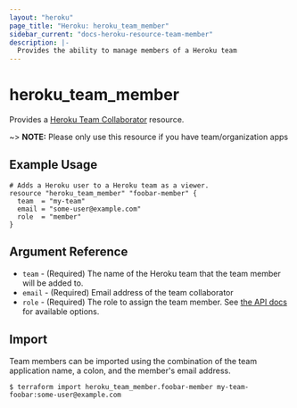 ```yaml
---
layout: "heroku"
page_title: "Heroku: heroku_team_member"
sidebar_current: "docs-heroku-resource-team-member"
description: |-
  Provides the ability to manage members of a Heroku team
---
```


# heroku\_team\_member

Provides a [Heroku Team Collaborator](https://devcenter.heroku.com/articles/platform-api-reference#team-member) resource.

~> **NOTE:** Please only use this resource if you have team/organization apps

## Example Usage

```hcl
# Adds a Heroku user to a Heroku team as a viewer.
resource "heroku_team_member" "foobar-member" {
  team  = "my-team"
  email = "some-user@example.com"
  role  = "member"
}
```

## Argument Reference

* `team` - (Required) The name of the Heroku team that the team member will be added to.
* `email` - (Required) Email address of the team collaborator
* `role` - (Required) The role to assign the team member. See [the API docs](https://devcenter.heroku.com/articles/platform-api-reference#team-member) for available options.

## Import

Team members can be imported using the combination of the team application name, a colon, and the member's email address.

```
$ terraform import heroku_team_member.foobar-member my-team-foobar:some-user@example.com
```
